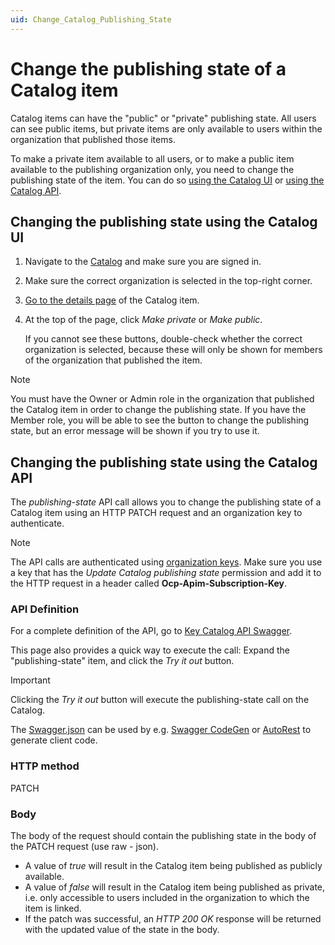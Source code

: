 ```yaml
---
uid: Change_Catalog_Publishing_State
---
```


# Change the publishing state of a Catalog item

Catalog items can have the "public" or "private" publishing state. All users can see public items, but private items are only available to users within the organization that published those items.

To make a private item available to all users, or to make a public item available to the publishing organization only, you need to change the publishing state of the item. You can do so [using the Catalog UI](#changing-the-publishing-state-using-the-catalog-ui) or [using the Catalog API](#changing-the-publishing-state-using-the-catalog-api).

## Changing the publishing state using the Catalog UI

1. Navigate to the [Catalog](https://catalog.dataminer.services/) and make sure you are signed in.

1. Make sure the correct organization is selected in the top-right corner.

1. [Go to the details page](xref:Looking_up_an_item_in_the_catalog) of the Catalog item.

1. At the top of the page, click *Make private* or *Make public*.

   If you cannot see these buttons, double-check whether the correct organization is selected, because these will only be shown for members of the organization that published the item.

> [!NOTE]
> You must have the Owner or Admin role in the organization that published the Catalog item in order to change the publishing state. If you have the Member role, you will be able to see the button to change the publishing state, but an error message will be shown if you try to use it.

## Changing the publishing state using the Catalog API

The *publishing-state* API call allows you to change the publishing state of a Catalog item using an HTTP PATCH request and an organization key to authenticate.

> [!NOTE]
> The API calls are authenticated using [organization keys](xref:Managing_dataminer_services_keys#organization-keys). Make sure you use a key that has the *Update Catalog publishing state* permission and add it to the HTTP request in a header called **Ocp-Apim-Subscription-Key**.

### API Definition

For a complete definition of the API, go to [Key Catalog API Swagger](https://catalogapi-prod.cca-prod.aks.westeurope.dataminer.services/swagger/index.html?urls.primaryName=Key+Catalog+API+v2.0).

This page also provides a quick way to execute the call: Expand the "publishing-state" item, and click the *Try it out* button.

> [!IMPORTANT]
> Clicking the *Try it out* button will execute the publishing-state call on the Catalog.

The [Swagger.json](https://catalogapi-prod.cca-prod.aks.westeurope.dataminer.services/swagger/key-catalog_2.0/swagger.json) can be used by e.g. [Swagger CodeGen](https://swagger.io/docs/open-source-tools/swagger-codegen/) or [AutoRest](https://azure.github.io/autorest/generate/) to generate client code.

### HTTP method

PATCH

### Body

The body of the request should contain the publishing state in the body of the PATCH request (use raw - json).

- A value of *true* will result in the Catalog item being published as publicly available.
- A value of *false* will result in the Catalog item being published as private, i.e. only accessible to users included in the organization to which the item is linked.
- If the patch was successful, an *HTTP 200 OK* response will be returned with the updated value of the state in the body.

